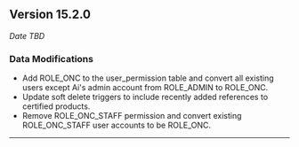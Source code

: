 
## Version 15.2.0
_Date TBD_

### Data Modifications
* Add ROLE_ONC to the user_permission table and convert all existing users except Ai's admin account from ROLE_ADMIN to ROLE_ONC.
* Update soft delete triggers to include recently added references to certified products.
* Remove ROLE_ONC_STAFF permission and convert existing ROLE_ONC_STAFF user accounts to be ROLE_ONC.

---
